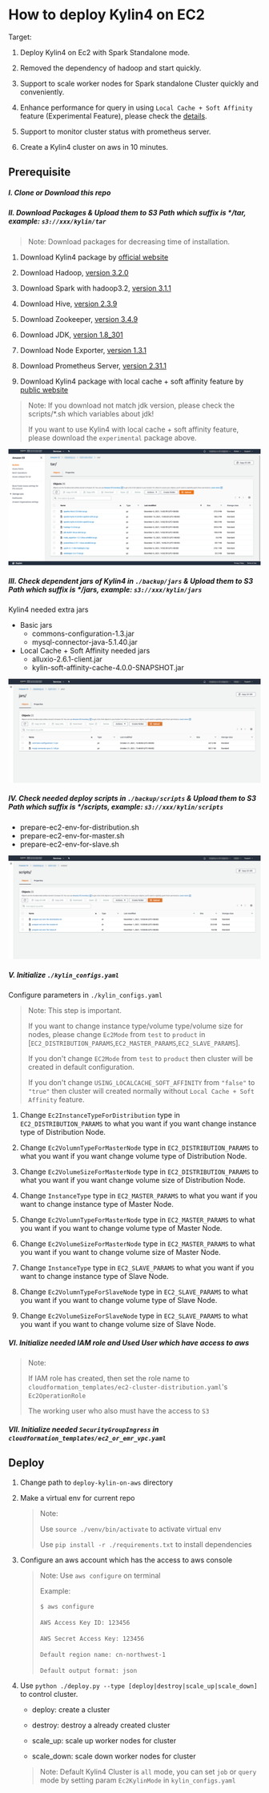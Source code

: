 # How to deploy Kylin4 on EC2

Target: 

1. Deploy Kylin4 on Ec2 with Spark Standalone mode.

2. Removed the dependency of hadoop and start quickly.

3. Support to scale worker nodes for Spark standalone Cluster quickly and conveniently.

4. Enhance performance for query in using  `Local Cache + Soft Affinity` feature (Experimental Feature), please check the [details](https://mp.weixin.qq.com/s/jEPvWJwSClQcMLPm64s4fQ).

5. Support to monitor cluster status with prometheus server.

6. Create a Kylin4 cluster on aws in 10 minutes.

## Prerequisite

##### I. Clone or Download this repo

##### II. Download Packages & Upload them to S3 Path which suffix is */tar, example: `s3://xxx/kylin/tar`

> Note: Download packages for decreasing time of installation.

1. Download Kylin4 package by [official website](https://kylin.apache.org/download/)

2. Download Hadoop, [version 3.2.0](https://archive.apache.org/dist/hadoop/common/hadoop-3.2.0/hadoop-3.2.0.tar.gz)

3. Download Spark with hadoop3.2, [version 3.1.1](https://archive.apache.org/dist/spark/spark-3.1.1/spark-3.1.1-bin-hadoop3.2.tgz)

4. Download Hive, [version 2.3.9](https://archive.apache.org/dist/hive/hive-2.3.9/apache-hive-2.3.9-bin.tar.gz)

5. Download Zookeeper, [version 3.4.9](https://archive.apache.org/dist/zookeeper/zookeeper-3.4.9/zookeeper-3.4.9.tar.gz)

6. Download JDK, [version 1.8_301](https://www.oracle.com/java/technologies/downloads/#java8)

7. Download Node Exporter, [version 1.3.1](https://github.com/prometheus/node_exporter/releases/download/v1.3.1/node_exporter-1.3.1.linux-amd64.tar.gz)

8. Download Prometheus Server, [version 2.31.1](https://github.com/prometheus/prometheus/releases/download/v2.31.1/prometheus-2.31.1.linux-amd64.tar.gz)

9. Download Kylin4 package with local cache + soft affinity feature by [public website](https://s3.cn-northwest-1.amazonaws.com.cn/asia.public.kyligence.io/kylin/apache-kylin-4.0.0-bin-spark3-soft.tar.gz)

> Note: 
>   If you download not match jdk version, please check the scripts/*.sh which variables about jdk!
>
>   If you want to use Kylin4 with local cache + soft affinity feature, please download the `experimental` package above.

![tars](images/tars.jpg)

##### III. Check dependent jars of Kylin4 in `./backup/jars` & Upload them to S3 Path which suffix is */jars, example: `s3://xxx/kylin/jars`

Kylin4 needed extra jars

- Basic jars
    - commons-configuration-1.3.jar
    - mysql-connector-java-5.1.40.jar
- Local Cache + Soft Affinity needed jars
    - alluxio-2.6.1-client.jar
    - kylin-soft-affinity-cache-4.0.0-SNAPSHOT.jar

![jars](images/jars.png)

##### IV. Check needed deploy scripts in `./backup/scripts` & Upload them to S3 Path which suffix is */scripts, example: `s3://xxx/kylin/scripts`

- prepare-ec2-env-for-distribution.sh
- prepare-ec2-env-for-master.sh
- prepare-ec2-env-for-slave.sh

![scripts](images/scripts.png)

##### V. Initialize `./kylin_configs.yaml`

Configure parameters in `./kylin_configs.yaml`

> Note: 
>   This step is important.  
>
>   If you want to change instance type/volume type/volume size for nodes, please change `Ec2Mode` from `test` to `product` in [`EC2_DISTRIBUTION_PARAMS`,`EC2_MASTER_PARAMS`,`EC2_SLAVE_PARAMS`].
>
>   If you don't change `EC2Mode` from `test` to `product` then cluster will be created in default configuration.
>
>   If you don't change `USING_LOCALCACHE_SOFT_AFFINITY` from `"false"` to `"true"` then cluster will created normally without `Local Cache + Soft Affinity` feature.

1. Change `Ec2InstanceTypeForDistribution` type in `EC2_DISTRIBUTION_PARAMS` to what you want if you want change instance type of Distribution Node.

2. Change `Ec2VolumnTypeForMasterNode` type in `EC2_DISTRIBUTION_PARAMS` to what you want if you want change volume type of Distribution Node.

3. Change `Ec2VolumeSizeForMasterNode` type in `EC2_DISTRIBUTION_PARAMS` to what you want if you want change volume size of Distribution Node.

4. Change `InstanceType` type in `EC2_MASTER_PARAMS` to what you want if you want to change instance type of Master Node.

5. Change `Ec2VolumnTypeForMasterNode` type in `EC2_MASTER_PARAMS` to what you want if you want to change volume type of Master Node.

6. Change `Ec2VolumeSizeForMasterNode` type in `EC2_MASTER_PARAMS` to what you want if you want to change volume size of Master Node.

7. Change `InstanceType` type in `EC2_SLAVE_PARAMS` to what you want if you want to change instance type of Slave Node.

8. Change `Ec2VolumnTypeForSlaveNode` type in `EC2_SLAVE_PARAMS` to what you want if you want to change volume type of Slave Node.

9. Change `Ec2VolumeSizeForSlaveNode` type in `EC2_SLAVE_PARAMS` to what you want if you want to change volume size of Slave Node.


##### VI. Initialize needed IAM role and Used User which have access to aws

> Note: 
>
> If IAM role has created, then set the role name to `cloudformation_templates/ec2-cluster-distribution.yaml`'s `Ec2OperationRole`
> 
> The working user who also must have the access to `S3`

##### VII. Initialize needed `SecurityGroupIngress` in `cloudformation_templates/ec2_or_emr_vpc.yaml`

## Deploy

1. Change path to `deploy-kylin-on-aws` directory

2. Make a virtual env for current repo

    > Note: 
    >  
    >  Use `source ./venv/bin/activate` to activate virtual env
    >
    >  Use `pip install -r ./requirements.txt` to install dependencies

3. Configure an aws account which has the access to aws console

    > Note: Use `aws configure` on terminal
    > 
    > Example:
    > 
    >     $ aws configure
    >
    >     AWS Access Key ID: 123456
    >
    >     AWS Secret Access Key: 123456
    >
    >     Default region name: cn-northwest-1
    >
    >     Default output format: json

4. Use `python ./deploy.py --type [deploy|destroy|scale_up|scale_down]` to control cluster.
   - deploy: create a cluster
   
   - destroy: destroy a already created cluster
   
   - scale_up: scale up worker nodes for cluster
   
   - scale_down: scale down worker nodes for cluster

    > Note: Default Kylin4 Cluster is `all` mode, you can set `job` or `query` mode by setting param `Ec2KylinMode` in `kylin_configs.yaml`
